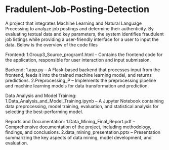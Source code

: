 # Fradulent-Job-Posting-Detection
A project that integrates Machine Learning and Natural Language Processing to analyze job postings and determine their authenticity. By evaluating textual data and key parameters, the system identifies fraudulent job listings while providing a user-friendly interface for a user to input the data.
Below is the overview of the code files

Frontend:
1.Group3_Source_program1.html – Contains the frontend code for the application, responsible for user interaction and input submission.

Backend:
1.app.py – A Flask-based backend that processes input from the frontend, feeds it into the trained machine learning model, and returns predictions.
2.Preprocessing_P – Implements the preprocessing pipeline and machine learning models for data transformation and prediction.

Data Analysis and Model Training:
1.Data_Analysis_and_Model_Training.ipynb – A Jupyter Notebook containing data preprocessing, model training, evaluation, and statistical analysis for selecting the best-performing model.

Reports and Documentation:
1.Data_Mining_Final_Report.pdf – Comprehensive documentation of the project, including methodology, findings, and conclusions.
2.data_mining_presentation.pptx – Presentation summarizing the key aspects of data mining, model development, and evaluation.
